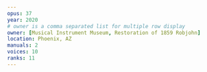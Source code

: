 ```yaml
---
opus: 37
year: 2020
# owner is a comma separated list for multiple row display
owner: [Musical Instrument Museum, Restoration of 1859 Robjohn]
location: Phoenix, AZ
manuals: 2
voices: 10
ranks: 11
---
```

